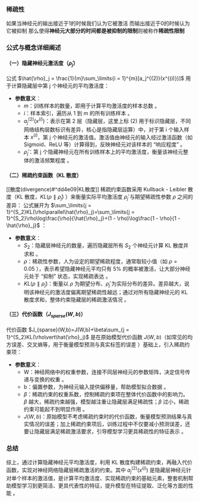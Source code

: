 ### 稀疏性
如果当神经元的输出接近于1的时候我们认为它被激活
而输出接近于0的时候认为它被抑制
那么使得**神经元大部分的时间都是被抑制的限制**则被称作**稀疏性限制**

### 公式与概念详细阐述
#### （一）隐藏神经元激活度（$\hat{\rho}_j$）
公式 $\hat{\rho}_j = \frac{1}{m}\sum_\limits{i = 1}^{m}[a_j^{(2)}(x^{(i)})]$ 用于计算隐藏层中第 j 个神经元的平均激活度：
- **参数意义**：
    - $m$：训练样本的数量，即用于计算平均激活度的样本总数 。
    - $i$：样本索引，遍历从 1 到 m 的所有训练样本 。
    - $a_j^{(2)}(x^{(i)})$：表示在第 2 层（隐藏层，这里上标 (2) 用于标识隐藏层，不同网络结构层数标识有差异，核心是指隐藏层运算）中，对于第 i 个输入样本 $x^{(i)}$，第 j 个神经元的激活值。激活值由神经元的输入经过激活函数（如 Sigmoid、ReLU 等）计算得到，反映神经元对该样本的 “响应程度” 。
    - $\hat{\rho}_j$：第 j 个隐藏神经元在所有训练样本上的平均激活度，衡量该神经元整体的激活频繁程度 。
#### （二）稀疏约束函数（KL 散度）
[[散度(divergence)#^dd4e09|KL散度]]
稀疏约束函数采用 Kullback - Leibler 散度（KL 散度，$KL(\rho\parallel\hat{\rho}_j)$ ）来衡量实际平均激活度 $\hat{\rho}_j$ 与期望稀疏性参数 $\rho$ 之间的差异： 公式展开为 $\sum_\limits{j = 1}^{S_2}KL(\rho\parallel\hat{\rho}_j)=\sum_\limits{j = 1}^{S_2}\rho\log\frac{\rho}{\hat{\rho}_j}+(1 - \rho)\log\frac{1 - \rho}{1 - \hat{\rho}_j}$ ：
- **参数意义**：
    - $S_2$：隐藏层神经元的数量，遍历隐藏层所有 $S_2$ 个神经元计算 KL 散度并求和 。
    - $\rho$：稀疏性参数，人为设定的期望稀疏程度，通常取较小值（如 $\rho = 0.05$ ），表示希望隐藏神经元平均只有 5% 的概率被激活，让大部分神经元处于 “抑制” 状态，实现稀疏表达 。
    - $KL(\rho\parallel\hat{\rho}_j)$：衡量以 $\rho$ 为期望分布、$\hat{\rho}_j$ 为实际分布的差异。差异越大，说明该神经元的激活度偏离期望稀疏性越远；通过对所有隐藏神经元的 KL 散度求和，整体约束隐藏层的稀疏激活情况 。
#### （三）代价函数（$J_{sparse}(W,b)$）
代价函数 $J_{sparse}(W,b)=J(W,b)+\beta\sum_{j = 1}^{S_2}KL(\rho\vert\hat{\rho}_j)$ 是在原始模型代价函数 $J(W,b)$（如常见的均方误差、交叉熵等，用于衡量模型预测与真实标签的误差 ）基础上，引入稀疏约束项：
- **参数意义**：
    - W：神经网络中的权重参数，连接不同层神经元的参数矩阵，决定信号传递与变换的权重 。
    - b：偏置参数，为神经元输入提供偏移量，帮助模型拟合数据 。
    - $\beta$：稀疏约束的权重系数，控制稀疏约束项在整体代价函数中的影响力。$\beta$ 越大，稀疏约束越强，模型越注重让隐藏层满足稀疏性；$\beta$ 过小，稀疏约束可能起不到明显作用 。
    - $J(W,b)$：原始模型不考虑稀疏约束时的代价函数，衡量模型预测结果与真实情况的误差；加上稀疏约束项后，训练过程中不仅要减小预测误差，还要让隐藏层满足稀疏激活要求，引导模型学习更具稀疏性的特征表示 。
### 总结
综上，通过计算隐藏神经元平均激活度，利用 KL 散度构建稀疏约束，再融入代价函数，实现对神经网络隐藏层稀疏激活的约束。其中 $a_j^{(2)}(x^{(i)})$ 是隐藏层神经元针对单个样本的激活值，是计算平均激活度、实现稀疏约束的基础元素，整套机制帮助模型学习到更简洁、更具代表性的特征，提升模型在特征提取、泛化等方面的性能 。